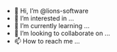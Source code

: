 - 👋 Hi, I’m @lions-software
- 👀 I’m interested in ...
- 🌱 I’m currently learning ...
- 💞️ I’m looking to collaborate on ...
- 📫 How to reach me ...

<!---
lions-software/lions-software is a ✨ special ✨ repository because its `README.md` (this file) appears on your GitHub profile.
You can click the Preview link to take a look at your changes.
--->
